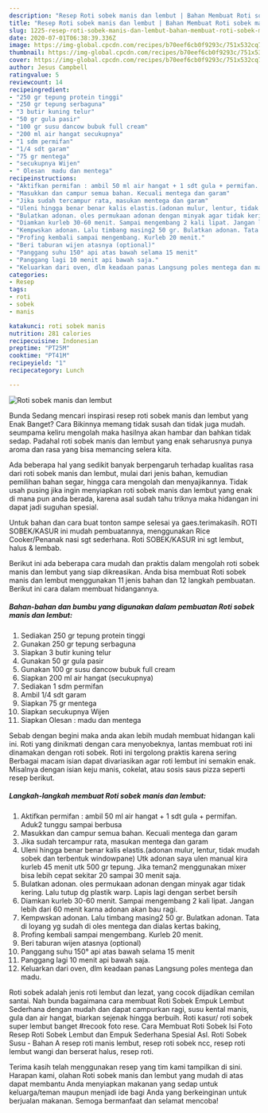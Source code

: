 ```yaml
---
description: "Resep Roti sobek manis dan lembut | Bahan Membuat Roti sobek manis dan lembut Yang Bikin Ngiler"
title: "Resep Roti sobek manis dan lembut | Bahan Membuat Roti sobek manis dan lembut Yang Bikin Ngiler"
slug: 1225-resep-roti-sobek-manis-dan-lembut-bahan-membuat-roti-sobek-manis-dan-lembut-yang-bikin-ngiler
date: 2020-07-01T06:38:39.336Z
image: https://img-global.cpcdn.com/recipes/b70eef6cb0f9293c/751x532cq70/roti-sobek-manis-dan-lembut-foto-resep-utama.jpg
thumbnail: https://img-global.cpcdn.com/recipes/b70eef6cb0f9293c/751x532cq70/roti-sobek-manis-dan-lembut-foto-resep-utama.jpg
cover: https://img-global.cpcdn.com/recipes/b70eef6cb0f9293c/751x532cq70/roti-sobek-manis-dan-lembut-foto-resep-utama.jpg
author: Jesus Campbell
ratingvalue: 5
reviewcount: 14
recipeingredient:
- "250 gr tepung protein tinggi"
- "250 gr tepung serbaguna"
- "3 butir kuning telur"
- "50 gr gula pasir"
- "100 gr susu dancow bubuk full cream"
- "200 ml air hangat secukupnya"
- "1 sdm permifan"
- "1/4 sdt garam"
- "75 gr mentega"
- "secukupnya Wijen"
- " Olesan  madu dan mentega"
recipeinstructions:
- "Aktifkan permifan : ambil 50 ml air hangat + 1 sdt gula + permifan. Aduk2 tunggu sampai berbusa"
- "Masukkan dan campur semua bahan. Kecuali mentega dan garam"
- "Jika sudah tercampur rata, masukan mentega dan garam"
- "Uleni hingga benar benar kalis elastis.(adonan mulur, lentur, tidak mudah sobek dan terbentuk windowpane) Utk adonan saya ulen manual kira kurleb 45 menit utk 500 gr tepung. Jika teman2 menggunakan mixer bisa lebih cepat sekitar 20 sampai 30 menit saja."
- "Bulatkan adonan. oles permukaan adonan dengan minyak agar tidak kering. Lalu tutup dg plastik warp. Lapis lagi dengan serbet bersih"
- "Diamkan kurleb 30-60 menit. Sampai mengembang 2 kali lipat. Jangan lebih dari 60 menit karna adonan akan bau ragi."
- "Kempwskan adonan. Lalu timbang masing2 50 gr. Bulatkan adonan. Tata di loyang yg sudah di oles mentega dan dialas kertas baking,"
- "Profing kembali sampai mengembang. Kurleb 20 menit."
- "Beri taburan wijen atasnya (optional)"
- "Panggang suhu 150° api atas bawah selama 15 menit"
- "Panggang lagi 10 menit api bawah saja."
- "Keluarkan dari oven, dlm keadaan panas Langsung poles mentega dan madu."
categories:
- Resep
tags:
- roti
- sobek
- manis

katakunci: roti sobek manis 
nutrition: 281 calories
recipecuisine: Indonesian
preptime: "PT25M"
cooktime: "PT41M"
recipeyield: "1"
recipecategory: Lunch

---
```



![Roti sobek manis dan lembut](https://img-global.cpcdn.com/recipes/b70eef6cb0f9293c/751x532cq70/roti-sobek-manis-dan-lembut-foto-resep-utama.jpg)

Bunda Sedang mencari inspirasi resep roti sobek manis dan lembut yang Enak Banget? Cara Bikinnya memang tidak susah dan tidak juga mudah. seumpama keliru mengolah maka hasilnya akan hambar dan bahkan tidak sedap. Padahal roti sobek manis dan lembut yang enak seharusnya punya aroma dan rasa yang bisa memancing selera kita.

Ada beberapa hal yang sedikit banyak berpengaruh terhadap kualitas rasa dari roti sobek manis dan lembut, mulai dari jenis bahan, kemudian pemilihan bahan segar, hingga cara mengolah dan menyajikannya. Tidak usah pusing jika ingin menyiapkan roti sobek manis dan lembut yang enak di mana pun anda berada, karena asal sudah tahu triknya maka hidangan ini dapat jadi suguhan spesial.

Untuk bahan dan cara buat tonton sampe selesai ya gaes.terimakasih. ROTI SOBEK/KASUR ini mudah pembuatannya, menggunakan Rice Cooker/Penanak nasi sgt sederhana. Roti SOBEK/KASUR ini sgt lembut, halus &amp; lembab.


Berikut ini ada beberapa cara mudah dan praktis dalam mengolah roti sobek manis dan lembut yang siap dikreasikan. Anda bisa membuat Roti sobek manis dan lembut menggunakan 11 jenis bahan dan 12 langkah pembuatan. Berikut ini cara dalam membuat hidangannya.

<!--inarticleads1-->

##### Bahan-bahan dan bumbu yang digunakan dalam pembuatan Roti sobek manis dan lembut:

1. Sediakan 250 gr tepung protein tinggi
1. Gunakan 250 gr tepung serbaguna
1. Siapkan 3 butir kuning telur
1. Gunakan 50 gr gula pasir
1. Gunakan 100 gr susu dancow bubuk full cream
1. Siapkan 200 ml air hangat (secukupnya)
1. Sediakan 1 sdm permifan
1. Ambil 1/4 sdt garam
1. Siapkan 75 gr mentega
1. Siapkan secukupnya Wijen
1. Siapkan  Olesan : madu dan mentega


Sebab dengan begini maka anda akan lebih mudah membuat hidangan kali ini. Roti yang dinikmati dengan cara menyobeknya, lantas membuat roti ini dinamakan dengan roti sobek. Roti ini tergolong praktis karena sering Berbagai macam isian dapat divariasikan agar roti lembut ini semakin enak. Misalnya dengan isian keju manis, cokelat, atau sosis saus pizza seperti resep berikut. 

<!--inarticleads2-->

##### Langkah-langkah membuat Roti sobek manis dan lembut:

1. Aktifkan permifan : ambil 50 ml air hangat + 1 sdt gula + permifan. Aduk2 tunggu sampai berbusa
1. Masukkan dan campur semua bahan. Kecuali mentega dan garam
1. Jika sudah tercampur rata, masukan mentega dan garam
1. Uleni hingga benar benar kalis elastis.(adonan mulur, lentur, tidak mudah sobek dan terbentuk windowpane) Utk adonan saya ulen manual kira kurleb 45 menit utk 500 gr tepung. Jika teman2 menggunakan mixer bisa lebih cepat sekitar 20 sampai 30 menit saja.
1. Bulatkan adonan. oles permukaan adonan dengan minyak agar tidak kering. Lalu tutup dg plastik warp. Lapis lagi dengan serbet bersih
1. Diamkan kurleb 30-60 menit. Sampai mengembang 2 kali lipat. Jangan lebih dari 60 menit karna adonan akan bau ragi.
1. Kempwskan adonan. Lalu timbang masing2 50 gr. Bulatkan adonan. Tata di loyang yg sudah di oles mentega dan dialas kertas baking,
1. Profing kembali sampai mengembang. Kurleb 20 menit.
1. Beri taburan wijen atasnya (optional)
1. Panggang suhu 150° api atas bawah selama 15 menit
1. Panggang lagi 10 menit api bawah saja.
1. Keluarkan dari oven, dlm keadaan panas Langsung poles mentega dan madu.


Roti sobek adalah jenis roti lembut dan lezat, yang cocok dijadikan cemilan santai. Nah bunda bagaimana cara membuat Roti Sobek Empuk Lembut Sederhana dengan mudah dan dapat campurkan ragi, susu kental manis, gula dan air hangat, biarkan sejenak hingga berbuih. Roti kasur/ roti sobek super lembut banget #recook foto rese. Cara Membuat Roti Sobek Isi Foto Resep Roti Sobek Lembut dan Empuk Sederhana Spesial Asl. Roti Sobek Susu - Bahan A resep roti manis lembut, resep roti sobek ncc, resep roti lembut wangi dan berserat halus, resep roti. 

Terima kasih telah menggunakan resep yang tim kami tampilkan di sini. Harapan kami, olahan Roti sobek manis dan lembut yang mudah di atas dapat membantu Anda menyiapkan makanan yang sedap untuk keluarga/teman maupun menjadi ide bagi Anda yang berkeinginan untuk berjualan makanan. Semoga bermanfaat dan selamat mencoba!
